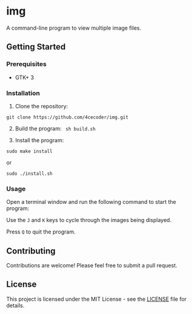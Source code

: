 # img
A command-line program to view multiple image files.

## Getting Started
### Prerequisites
- GTK+ 3

### Installation
1. Clone the repository:

`git clone https://github.com/4cecoder/img.git`

2. Build the program:
`
sh build.sh`

3. Install the program:

`sudo make install`

or


`sudo ./install.sh`



### Usage
Open a terminal window and run the following command to start the program:

Use the `J` and `K` keys to cycle through the images being displayed.

Press `Q` to quit the program.

## Contributing
Contributions are welcome! Please feel free to submit a pull request.

## License
This project is licensed under the MIT License - see the [LICENSE](LICENSE) file for details.